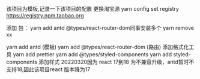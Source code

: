 该项目为模板,记录一下该项目的配置 更换淘宝源 yarn config set registry https://registry.npm.taobao.org

添加 包： yarn add antd @types/react-router-dom同事安装多个 yarn remove xx

yarn add antd (模板)
yarn add @types/react-router-dom (路由)
添加格式化工具 yarn add prettier yarn add @types/styled-components yarn add styled-components 添加样式 20220320因为 react 17到18
为不兼容升级，antd暂时不支持18,因此该项目react 版本降为17


